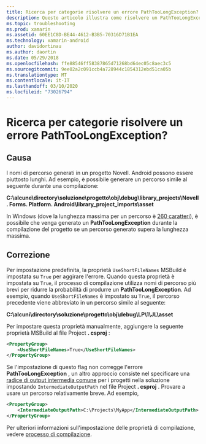 ```yaml
---
title: Ricerca per categorie risolvere un errore PathTooLongException?
description: Questo articolo illustra come risolvere un PathTooLongException che può verificarsi durante la compilazione di un'app.
ms.topic: troubleshooting
ms.prod: xamarin
ms.assetid: 60EE1C8D-BE44-4612-B3B5-70316D71B1EA
ms.technology: xamarin-android
author: davidortinau
ms.author: daortin
ms.date: 05/29/2018
ms.openlocfilehash: ffe88546ff58387865d71268bd64ec05c8aec3c5
ms.sourcegitcommit: 9ee02a2c091ccb4a728944c1854312ebd51ca05b
ms.translationtype: MT
ms.contentlocale: it-IT
ms.lasthandoff: 03/10/2020
ms.locfileid: "73026794"
---
```

# <a name="how-do-i-resolve-a-pathtoolongexception-error"></a>Ricerca per categorie risolvere un errore PathTooLongException?

## <a name="cause"></a>Causa

I nomi di percorso generati in un progetto Novell. Android possono essere piuttosto lunghi.
Ad esempio, è possibile generare un percorso simile al seguente durante una compilazione:

**C:\\alcune\\directory\\soluzione\\progetto\\obj\\__debug\\library_projects__\\Novell. Forms. Platform. Android\\library_project_imports\\asset**

In Windows (dove la lunghezza massima per un percorso è [260 caratteri](https://msdn.microsoft.com/library/windows/desktop/aa365247.aspx)), è possibile che venga generato un **PathTooLongException** durante la compilazione del progetto se un percorso generato supera la lunghezza massima. 

## <a name="fix"></a>Correzione

Per impostazione predefinita, la proprietà `UseShortFileNames` MSBuild è impostata su `True` per aggirare l'errore. Quando questa proprietà è impostata su `True`, il processo di compilazione utilizza nomi di percorso più brevi per ridurre la probabilità di produrre un **PathTooLongException**.
Ad esempio, quando `UseShortFileNames` è impostato su `True`, il percorso precedente viene abbreviato in un percorso simile al seguente:

**C:\\alcuni\\directory\\soluzione\\progetto\\obj\\debug\\LP\\1\\JL\\asset**

Per impostare questa proprietà manualmente, aggiungere la seguente proprietà MSBuild al file Project **. csproj** :

```xml
<PropertyGroup>
    <UseShortFileNames>True</UseShortFileNames>
</PropertyGroup>
```

Se l'impostazione di questo flag non corregge l'errore **PathTooLongException** , un altro approccio consiste nel specificare una [radice di output intermedia comune](https://blogs.msdn.microsoft.com/kirillosenkov/2015/04/04/using-a-common-intermediate-and-output-directory-for-your-solution/) per i progetti nella soluzione impostando `IntermediateOutputPath` nel file Project **. csproj** . Provare a usare un percorso relativamente breve. Ad esempio,

```xml
<PropertyGroup>
    <IntermediateOutputPath>C:\Projects\MyApp</IntermediateOutputPath>
</PropertyGroup>
```

Per ulteriori informazioni sull'impostazione delle proprietà di compilazione, vedere [processo di compilazione](~/android/deploy-test/building-apps/build-process.md).
